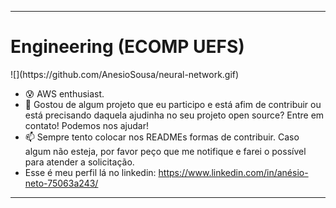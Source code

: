 <hr>
<h1>Engineering (ECOMP UEFS) </h1>
![](https://github.com/AnesioSousa/neural-network.gif)

<!--
**AnesioSousa/AnesioSousa** is a ✨ _special_ ✨ repository because its `README.md` (this file) appears on your GitHub profile.

Here are some ideas to get you started:
-->
- 😰 AWS enthusiast.
- 👯 Gostou de algum projeto que eu participo e está afim de contribuir ou está precisando daquela ajudinha no seu projeto open source? Entre em contato! Podemos nos ajudar! 
- 📫 Sempre tento colocar nos READMEs formas de contribuir. Caso algum não esteja, por favor peço que me notifique e farei o possível para atender a solicitação.
-  Esse é meu perfil lá no linkedin: <https://www.linkedin.com/in/anésio-neto-75063a243/>

<hr>
